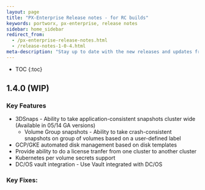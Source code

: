 ```yaml
---
layout: page
title: "PX-Enterprise Release notes - for RC builds"
keywords: portworx, px-enterprise, release notes
sidebar: home_sidebar
redirect_from:
  - /px-enterprise-release-notes.html
  - /release-notes-1-0-4.html
meta-description: "Stay up to date with the new releases and updates from Portworx. See our latest key features and an explanation of them all!"
---
```


* TOC
{:toc}

## 1.4.0 (WIP)


### Key Features

* 3DSnaps - Ability to take application-consistent snapshots cluster wide (Available in 05/14 GA versions)
  * Volume Group snapshots - Ability to take crash-consistent snapshots on group of volumes based on a user-defined label 
* GCP/GKE automated disk management based on disk templates
* Provide ability to do a license tranfer from one cluster to another cluster
* Kubernetes per volume secrets support
* DC/OS vault integration - Use Vault integrated with DC/OS


### Key Fixes:













